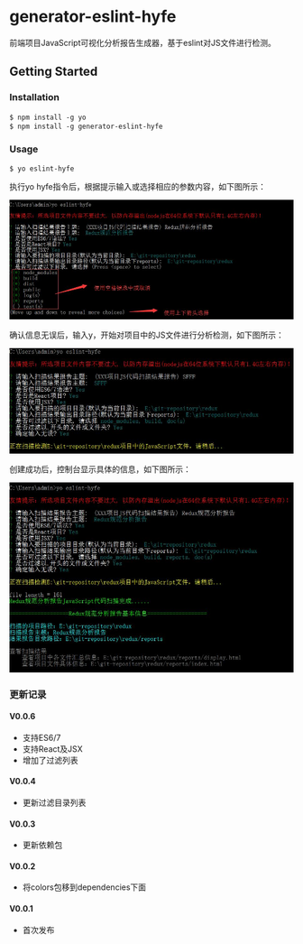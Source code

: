 # generator-eslint-hyfe
前端项目JavaScript可视化分析报告生成器，基于eslint对JS文件进行检测。

## Getting Started
### Installation
```
$ npm install -g yo
$ npm install -g generator-eslint-hyfe
```

### Usage
```
$ yo eslint-hyfe
```

执行yo hyfe指令后，根据提示输入或选择相应的参数内容，如下图所示：

![](./assets/img/choose1.jpg)

确认信息无误后，输入y，开始对项目中的JS文件进行分析检测，如下图所示：

![](./assets/img/choose2.jpg)

创建成功后，控制台显示具体的信息，如下图所示：

![成功](./assets/img/choose3.jpg)

### 更新记录

#### V0.0.6
- 支持ES6/7
- 支持React及JSX
- 增加了过滤列表

#### V0.0.4
- 更新过滤目录列表

#### V0.0.3
- 更新依赖包

#### V0.0.2
- 将colors包移到dependencies下面

#### V0.0.1
- 首次发布


